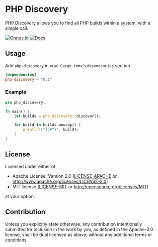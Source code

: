 # PHP Discovery

PHP Discovery allows you to find all PHP builds within a system, with a simple call.

[![Crates.io](https://img.shields.io/crates/v/php-discovery.svg)](https://crates.io/crates/php-discovery)
[![Docs](https://docs.rs/php-discovery/badge.svg)](https://docs.rs/php-discovery/latest/php-discovery/)

## Usage

Add `php-discovery` in your `Cargo.toms`'s `dependencies` section

```toml
[dependencies]
php-discovery = "0.1"
```

### Example

```rust
use php_discovery;

fn main() {
    let builds = php_discovery::discover();

    for build in builds.unwrap() {
        println!("{:#?}", build);
    }
}

```

## License

Licensed under either of

 * Apache License, Version 2.0
   ([LICENSE-APACHE](LICENSE-APACHE) or http://www.apache.org/licenses/LICENSE-2.0)
 * MIT license
   ([LICENSE-MIT](LICENSE-MIT) or http://opensource.org/licenses/MIT)

at your option.

## Contribution

Unless you explicitly state otherwise, any contribution intentionally submitted
for inclusion in the work by you, as defined in the Apache-2.0 license, shall be
dual licensed as above, without any additional terms or conditions.

